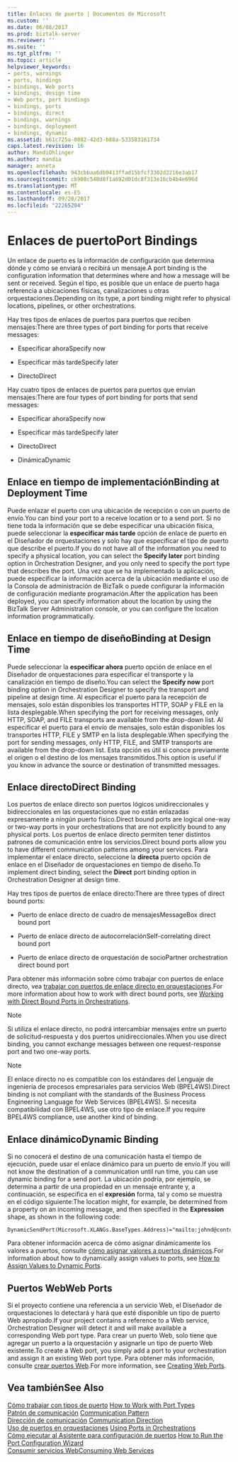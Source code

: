 ```yaml
---
title: Enlaces de puerto | Documentos de Microsoft
ms.custom: ''
ms.date: 06/08/2017
ms.prod: biztalk-server
ms.reviewer: ''
ms.suite: ''
ms.tgt_pltfrm: ''
ms.topic: article
helpviewer_keywords:
- ports, warnings
- ports, bindings
- bindings, Web ports
- bindings, design time
- Web ports, port bindings
- bindings, ports
- bindings, direct
- bindings, warnings
- bindings, deployment
- bindings, dynamic
ms.assetid: b61c725a-0082-42d3-b88a-533583161734
caps.latest.revision: 16
author: MandiOhlinger
ms.author: mandia
manager: anneta
ms.openlocfilehash: 943cbbaa6db9413ffad15bfcf3302d2216e3ab17
ms.sourcegitcommit: cb908c540d8f1a692d01dc8f313e16cb4b4e696d
ms.translationtype: MT
ms.contentlocale: es-ES
ms.lasthandoff: 09/20/2017
ms.locfileid: "22265204"
---
```

# <a name="port-bindings"></a><span data-ttu-id="f8d5b-102">Enlaces de puerto</span><span class="sxs-lookup"><span data-stu-id="f8d5b-102">Port Bindings</span></span>
<span data-ttu-id="f8d5b-103">Un enlace de puerto es la información de configuración que determina dónde y cómo se enviará o recibirá un mensaje.</span><span class="sxs-lookup"><span data-stu-id="f8d5b-103">A port binding is the configuration information that determines where and how a message will be sent or received.</span></span> <span data-ttu-id="f8d5b-104">Según el tipo, es posible que un enlace de puerto haga referencia a ubicaciones físicas, canalizaciones u otras orquestaciones.</span><span class="sxs-lookup"><span data-stu-id="f8d5b-104">Depending on its type, a port binding might refer to physical locations, pipelines, or other orchestrations.</span></span>  
  
 <span data-ttu-id="f8d5b-105">Hay tres tipos de enlaces de puertos para puertos que reciben mensajes:</span><span class="sxs-lookup"><span data-stu-id="f8d5b-105">There are three types of port binding for ports that receive messages:</span></span>  
  
-   <span data-ttu-id="f8d5b-106">Especificar ahora</span><span class="sxs-lookup"><span data-stu-id="f8d5b-106">Specify now</span></span>  
  
-   <span data-ttu-id="f8d5b-107">Especificar más tarde</span><span class="sxs-lookup"><span data-stu-id="f8d5b-107">Specify later</span></span>  
  
-   <span data-ttu-id="f8d5b-108">Directo</span><span class="sxs-lookup"><span data-stu-id="f8d5b-108">Direct</span></span>  
  
 <span data-ttu-id="f8d5b-109">Hay cuatro tipos de enlaces de puertos para puertos que envían mensajes:</span><span class="sxs-lookup"><span data-stu-id="f8d5b-109">There are four types of port binding for ports that send messages:</span></span>  
  
-   <span data-ttu-id="f8d5b-110">Especificar ahora</span><span class="sxs-lookup"><span data-stu-id="f8d5b-110">Specify now</span></span>  
  
-   <span data-ttu-id="f8d5b-111">Especificar más tarde</span><span class="sxs-lookup"><span data-stu-id="f8d5b-111">Specify later</span></span>  
  
-   <span data-ttu-id="f8d5b-112">Directo</span><span class="sxs-lookup"><span data-stu-id="f8d5b-112">Direct</span></span>  
  
-   <span data-ttu-id="f8d5b-113">Dinámica</span><span class="sxs-lookup"><span data-stu-id="f8d5b-113">Dynamic</span></span>  
  
## <a name="binding-at-deployment-time"></a><span data-ttu-id="f8d5b-114">Enlace en tiempo de implementación</span><span class="sxs-lookup"><span data-stu-id="f8d5b-114">Binding at Deployment Time</span></span>  
 <span data-ttu-id="f8d5b-115">Puede enlazar el puerto con una ubicación de recepción o con un puerto de envío.</span><span class="sxs-lookup"><span data-stu-id="f8d5b-115">You can bind your port to a receive location or to a send port.</span></span> <span data-ttu-id="f8d5b-116">Si no tiene toda la información que se debe especificar una ubicación física, puede seleccionar la **especificar más tarde** opción de enlace de puerto en el Diseñador de orquestaciones y solo hay que especificar el tipo de puerto que describe el puerto.</span><span class="sxs-lookup"><span data-stu-id="f8d5b-116">If you do not have all of the information you need to specify a physical location, you can select the **Specify later** port binding option in Orchestration Designer, and you only need to specify the port type that describes the port.</span></span> <span data-ttu-id="f8d5b-117">Una vez que se ha implementado la aplicación, puede especificar la información acerca de la ubicación mediante el uso de la Consola de administración de BizTalk o puede configurar la información de configuración mediante programación.</span><span class="sxs-lookup"><span data-stu-id="f8d5b-117">After the application has been deployed, you can specify information about the location by using the BizTalk Server Administration console, or you can configure the location information programmatically.</span></span>  
  
## <a name="binding-at-design-time"></a><span data-ttu-id="f8d5b-118">Enlace en tiempo de diseño</span><span class="sxs-lookup"><span data-stu-id="f8d5b-118">Binding at Design Time</span></span>  
 <span data-ttu-id="f8d5b-119">Puede seleccionar la **especificar ahora** puerto opción de enlace en el Diseñador de orquestaciones para especificar el transporte y la canalización en tiempo de diseño.</span><span class="sxs-lookup"><span data-stu-id="f8d5b-119">You can select the **Specify now** port binding option in Orchestration Designer to specify the transport and pipeline at design time.</span></span> <span data-ttu-id="f8d5b-120">Al especificar el puerto para la recepción de mensajes, solo están disponibles los transportes HTTP, SOAP y FILE en la lista desplegable.</span><span class="sxs-lookup"><span data-stu-id="f8d5b-120">When specifying the port for receiving messages, only HTTP, SOAP, and FILE transports are available from the drop-down list.</span></span> <span data-ttu-id="f8d5b-121">Al especificar el puerto para el envío de mensajes, solo están disponibles los transportes HTTP, FILE y SMTP en la lista desplegable.</span><span class="sxs-lookup"><span data-stu-id="f8d5b-121">When specifying the port for sending messages, only HTTP, FILE, and SMTP transports are available from the drop-down list.</span></span> <span data-ttu-id="f8d5b-122">Esta opción es útil si conoce previamente el origen o el destino de los mensajes transmitidos.</span><span class="sxs-lookup"><span data-stu-id="f8d5b-122">This option is useful if you know in advance the source or destination of transmitted messages.</span></span>  
  
## <a name="direct-binding"></a><span data-ttu-id="f8d5b-123">Enlace directo</span><span class="sxs-lookup"><span data-stu-id="f8d5b-123">Direct Binding</span></span>  
 <span data-ttu-id="f8d5b-124">Los puertos de enlace directo son puertos lógicos unidireccionales y bidireccionales en las orquestaciones que no están enlazadas expresamente a ningún puerto físico.</span><span class="sxs-lookup"><span data-stu-id="f8d5b-124">Direct bound ports are logical one-way or two-way ports in your orchestrations that are not explicitly bound to any physical ports.</span></span> <span data-ttu-id="f8d5b-125">Los puertos de enlace directo permiten tener distintos patrones de comunicación entre los servicios.</span><span class="sxs-lookup"><span data-stu-id="f8d5b-125">Direct bound ports allow you to have different communication patterns among your services.</span></span> <span data-ttu-id="f8d5b-126">Para implementar el enlace directo, seleccione la **directa** puerto opción de enlace en el Diseñador de orquestaciones en tiempo de diseño.</span><span class="sxs-lookup"><span data-stu-id="f8d5b-126">To implement direct binding, select the **Direct** port binding option in Orchestration Designer at design time.</span></span>  
  
 <span data-ttu-id="f8d5b-127">Hay tres tipos de puertos de enlace directo:</span><span class="sxs-lookup"><span data-stu-id="f8d5b-127">There are three types of direct bound ports:</span></span>  
  
-   <span data-ttu-id="f8d5b-128">Puerto de enlace directo de cuadro de mensajes</span><span class="sxs-lookup"><span data-stu-id="f8d5b-128">MessageBox direct bound port</span></span>  
  
-   <span data-ttu-id="f8d5b-129">Puerto de enlace directo de autocorrelación</span><span class="sxs-lookup"><span data-stu-id="f8d5b-129">Self-correlating direct bound port</span></span>  
  
-   <span data-ttu-id="f8d5b-130">Puerto de enlace directo de orquestación de socio</span><span class="sxs-lookup"><span data-stu-id="f8d5b-130">Partner orchestration direct bound port</span></span>  
  
 <span data-ttu-id="f8d5b-131">Para obtener más información sobre cómo trabajar con puertos de enlace directo, vea [trabajar con puertos de enlace directo en orquestaciones](../core/working-with-direct-bound-ports-in-orchestrations.md).</span><span class="sxs-lookup"><span data-stu-id="f8d5b-131">For more information about how to work with direct bound ports, see [Working with Direct Bound Ports in Orchestrations](../core/working-with-direct-bound-ports-in-orchestrations.md).</span></span>  
  
> [!NOTE]
>  <span data-ttu-id="f8d5b-132">Si utiliza el enlace directo, no podrá intercambiar mensajes entre un puerto de solicitud-respuesta y dos puertos unidireccionales.</span><span class="sxs-lookup"><span data-stu-id="f8d5b-132">When you use direct binding, you cannot exchange messages between one request-response port and two one-way ports.</span></span>  
  
> [!NOTE]
>  <span data-ttu-id="f8d5b-133">El enlace directo no es compatible con los estándares del Lenguaje de ingeniería de procesos empresariales para servicios Web (BPEL4WS).</span><span class="sxs-lookup"><span data-stu-id="f8d5b-133">Direct binding is not compliant with the standards of the Business Process Engineering Language for Web Services (BPEL4WS).</span></span> <span data-ttu-id="f8d5b-134">Si necesita compatibilidad con BPEL4WS, use otro tipo de enlace.</span><span class="sxs-lookup"><span data-stu-id="f8d5b-134">If you require BPEL4WS compliance, use another kind of binding.</span></span>  
  
## <a name="dynamic-binding"></a><span data-ttu-id="f8d5b-135">Enlace dinámico</span><span class="sxs-lookup"><span data-stu-id="f8d5b-135">Dynamic Binding</span></span>  
 <span data-ttu-id="f8d5b-136">Si no conocerá el destino de una comunicación hasta el tiempo de ejecución, puede usar el enlace dinámico para un puerto de envío.</span><span class="sxs-lookup"><span data-stu-id="f8d5b-136">If you will not know the destination of a communication until run time, you can use dynamic binding for a send port.</span></span> <span data-ttu-id="f8d5b-137">La ubicación podría, por ejemplo, se determina a partir de una propiedad en un mensaje entrante y, a continuación, se especifica en el **expresión** forma, tal y como se muestra en el código siguiente:</span><span class="sxs-lookup"><span data-stu-id="f8d5b-137">The location might, for example, be determined from a property on an incoming message, and then specified in the **Expression** shape, as shown in the following code:</span></span>  
  
```  
DynamicSendPort(Microsoft.XLANGs.BaseTypes.Address)="mailto:johnd@contoso.com";  
```  
  
 <span data-ttu-id="f8d5b-138">Para obtener información acerca de cómo asignar dinámicamente los valores a puertos, consulte [cómo asignar valores a puertos dinámicos](../core/how-to-use-expressions-to-assign-values-to-dynamic-ports.md).</span><span class="sxs-lookup"><span data-stu-id="f8d5b-138">For information about how to dynamically assign values to ports, see [How to Assign Values to Dynamic Ports](../core/how-to-use-expressions-to-assign-values-to-dynamic-ports.md).</span></span>  
  
## <a name="web-ports"></a><span data-ttu-id="f8d5b-139">Puertos Web</span><span class="sxs-lookup"><span data-stu-id="f8d5b-139">Web Ports</span></span>  
 <span data-ttu-id="f8d5b-140">Si el proyecto contiene una referencia a un servicio Web, el Diseñador de orquestaciones lo detectará y hará que esté disponible un tipo de puerto Web apropiado.</span><span class="sxs-lookup"><span data-stu-id="f8d5b-140">If your project contains a reference to a Web service, Orchestration Designer will detect it and will make available a corresponding Web port type.</span></span> <span data-ttu-id="f8d5b-141">Para crear un puerto Web, solo tiene que agregar un puerto a la orquestación y asignarle un tipo de puerto Web existente.</span><span class="sxs-lookup"><span data-stu-id="f8d5b-141">To create a Web port, you simply add a port to your orchestration and assign it an existing Web port type.</span></span> <span data-ttu-id="f8d5b-142">Para obtener más información, consulte [crear puertos Web](../core/creating-web-ports.md).</span><span class="sxs-lookup"><span data-stu-id="f8d5b-142">For more information, see [Creating Web Ports](../core/creating-web-ports.md).</span></span>  
  
## <a name="see-also"></a><span data-ttu-id="f8d5b-143">Vea también</span><span class="sxs-lookup"><span data-stu-id="f8d5b-143">See Also</span></span>  
 <span data-ttu-id="f8d5b-144">[Cómo trabajar con tipos de puerto](../core/how-to-work-with-port-types.md) </span><span class="sxs-lookup"><span data-stu-id="f8d5b-144">[How to Work with Port Types](../core/how-to-work-with-port-types.md) </span></span>  
 <span data-ttu-id="f8d5b-145">[Patrón de comunicación](../core/communication-pattern.md) </span><span class="sxs-lookup"><span data-stu-id="f8d5b-145">[Communication Pattern](../core/communication-pattern.md) </span></span>  
 <span data-ttu-id="f8d5b-146">[Dirección de comunicación](../core/communication-direction.md) </span><span class="sxs-lookup"><span data-stu-id="f8d5b-146">[Communication Direction](../core/communication-direction.md) </span></span>  
 <span data-ttu-id="f8d5b-147">[Uso de puertos en orquestaciones](../core/using-ports-in-orchestrations.md) </span><span class="sxs-lookup"><span data-stu-id="f8d5b-147">[Using Ports in Orchestrations](../core/using-ports-in-orchestrations.md) </span></span>  
 <span data-ttu-id="f8d5b-148">[Cómo ejecutar al Asistente para configuración de puertos](../core/how-to-run-the-port-configuration-wizard.md) </span><span class="sxs-lookup"><span data-stu-id="f8d5b-148">[How to Run the Port Configuration Wizard](../core/how-to-run-the-port-configuration-wizard.md) </span></span>  
 [<span data-ttu-id="f8d5b-149">Consumir servicios Web</span><span class="sxs-lookup"><span data-stu-id="f8d5b-149">Consuming Web Services</span></span>](../core/consuming-web-services.md)